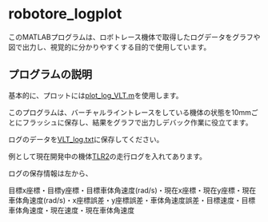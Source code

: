 # robotore_logplot
このMATLABプログラムは、ロボトレース機体で取得したログデータをグラフや図で出力し、視覚的に分かりやすくする目的で使用しています。

## プログラムの説明
基本的に、プロットには[plot_log_VLT.m](https://github.com/kentotutui/robotore_logplot/blob/master/plot_log_VLT.m)を使用します。

このプログラムは、バーチャルライントレースをしている機体の状態を10mmごとにフラッシュに保存し、結果をグラフで出力しデバック作業に役立てます。

ログのデータを[VLT_log.txt](https://github.com/kentotutui/robotore_logplot/blob/master/VLT_log.txt)に保存してください。

例として現在開発中の機体[TLR2](https://www.ntf.or.jp/mouse/micromouse2023/Robot/AllJapan/TechRT63.html)の走行ログを入れてあります。

ログの保存情報は左から、

目標x座標・目標y座標・目標車体角速度(rad/s)・現在x座標・現在y座標・現在車体角速度(rad/s)・x座標誤差・y座標誤差・車体角速度誤差・目標速度・目標車体角速度・現在速度・現在車体角速度